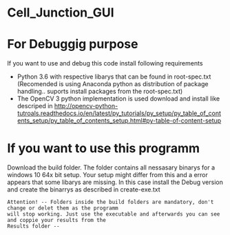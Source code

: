 # Cell_Junction_GUI

# For Debuggig purpose
If you want to use and debug this code install following requirements
- Python 3.6 with respective libarys that can be found in root-spec.txt
	(Recomended is using Anaconda python as distribution of package handling.. suports install
		packages from the root-spec.txt)
- The OpenCV 3 python implementation is used download and install like descriped in http://opencv-python-tutroals.readthedocs.io/en/latest/py_tutorials/py_setup/py_table_of_contents_setup/py_table_of_contents_setup.html#py-table-of-content-setup

# If you want to use this programm 
Download the build folder. The folder contains all nessasary binarys for a windows 10 64x bit setup. 
Your setup might differ from this and a error appears that some libarys are missing.
In this case install the Debug version and create the binarrys as described in create-exe.txt
	
	Attention! -- Folders inside the build folders are mandatory, don't change or delet them as the programm
	will stop working. Just use the executable and afterwards you can see and coppie your results from the 
	Results folder --
